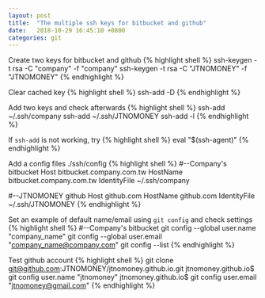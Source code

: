 ```yaml
---
layout: post
title:  "The multiple ssh keys for bitbucket and github"
date:   2018-10-29 16:45:10 +0800
categories: git
---
```


Create two keys for bitbucket and github
{% highlight shell %}
ssh-keygen -t rsa -C "company" -f "company"
ssh-keygen -t rsa -C "JTNOMONEY" -f "JTNOMONEY"
{% endhighlight %}

Clear cached key
{% highlight shell %}
ssh-add -D
{% endhighlight %}

Add two keys and check afterwards
{% highlight shell %}
ssh-add ~/.ssh/company
ssh-add ~/.ssh/JTNOMONEY
ssh-add -l
{% endhighlight %}

If `ssh-add` is not working, try
{% highlight shell %}
eval "$(ssh-agent)"
{% endhighlight %}

Add a config files ./ssh/config
{% highlight shell %}
#--Company's bitbucket
Host bitbucket.company.com.tw
  HostName bitbucket.company.com.tw
  IdentityFile ~/.ssh/company

#--JTNOMONEY github
Host github.com
  HostName github.com
  IdentityFile ~/.ssh/JTNOMONEY
{% endhighlight %}

Set an example of default name/email using `git config` and check settings
{% highlight shell %}
#--Company's bitbucket
git config --global user.name "company_name"
git config --global user.email "company_name@company.com"
git config --list
{% endhighlight %}

Test github account 
{% highlight shell %}
git clone git@github.com:JTNOMONEY/jtnomoney.github.io.git
jtnomoney.github.io$ git config user.name "jtnomoney"
jtnomoney.github.io$ git config user.email "jtnomoney@gmail.com"
{% endhighlight %}

[jekyll-docs]: https://jekyllrb.com/docs/home
[jekyll-gh]:   https://github.com/jekyll/jekyll
[jekyll-talk]: https://talk.jekyllrb.com/
